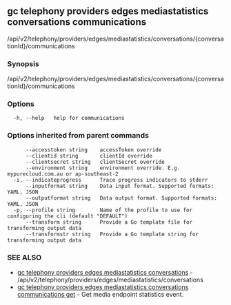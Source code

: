## gc telephony providers edges mediastatistics conversations communications

/api/v2/telephony/providers/edges/mediastatistics/conversations/{conversationId}/communications

### Synopsis

/api/v2/telephony/providers/edges/mediastatistics/conversations/{conversationId}/communications

### Options

```
  -h, --help   help for communications
```

### Options inherited from parent commands

```
      --accesstoken string    accessToken override
      --clientid string       clientId override
      --clientsecret string   clientSecret override
      --environment string    environment override. E.g. mypurecloud.com.au or ap-southeast-2
  -i, --indicateprogress      Trace progress indicators to stderr
      --inputformat string    Data input format. Supported formats: YAML, JSON
      --outputformat string   Data output format. Supported formats: YAML, JSON
  -p, --profile string        Name of the profile to use for configuring the cli (default "DEFAULT")
      --transform string      Provide a Go template file for transforming output data
      --transformstr string   Provide a Go template string for transforming output data
```

### SEE ALSO

* [gc telephony providers edges mediastatistics conversations](gc_telephony_providers_edges_mediastatistics_conversations.html)	 - /api/v2/telephony/providers/edges/mediastatistics/conversations
* [gc telephony providers edges mediastatistics conversations communications get](gc_telephony_providers_edges_mediastatistics_conversations_communications_get.html)	 - Get media endpoint statistics event.


